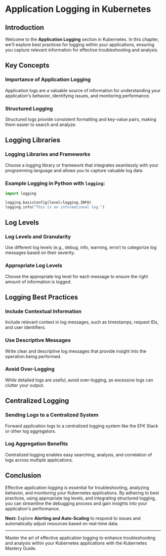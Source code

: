 # Application Logging in Kubernetes

## Introduction

Welcome to the **Application Logging** section in Kubernetes. In this chapter, we'll explore best practices for logging within your applications, ensuring you capture relevant information for effective troubleshooting and analysis.

## Key Concepts

### Importance of Application Logging

Application logs are a valuable source of information for understanding your application's behavior, identifying issues, and monitoring performance.

### Structured Logging

Structured logs provide consistent formatting and key-value pairs, making them easier to search and analyze.

## Logging Libraries

### Logging Libraries and Frameworks

Choose a logging library or framework that integrates seamlessly with your programming language and allows you to capture valuable log data.

### Example Logging in Python with `logging`:

```python
import logging

logging.basicConfig(level=logging.INFO)
logging.info("This is an informational log.")
```

## Log Levels

### Log Levels and Granularity

Use different log levels (e.g., debug, info, warning, error) to categorize log messages based on their severity.

### Appropriate Log Levels

Choose the appropriate log level for each message to ensure the right amount of information is logged.

## Logging Best Practices

### Include Contextual Information

Include relevant context in log messages, such as timestamps, request IDs, and user identifiers.

### Use Descriptive Messages

Write clear and descriptive log messages that provide insight into the operation being performed.

### Avoid Over-Logging

While detailed logs are useful, avoid over-logging, as excessive logs can clutter your output.

## Centralized Logging

### Sending Logs to a Centralized System

Forward application logs to a centralized logging system like the EFK Stack or other log aggregators.

### Log Aggregation Benefits

Centralized logging enables easy searching, analysis, and correlation of logs across multiple applications.

## Conclusion

Effective application logging is essential for troubleshooting, analyzing behavior, and monitoring your Kubernetes applications. By adhering to best practices, using appropriate log levels, and integrating structured logging, you can streamline the debugging process and gain insights into your application's performance.

**Next:** Explore **Alerting and Auto-Scaling** to respond to issues and automatically adjust resources based on real-time data.

---

Master the art of effective application logging to enhance troubleshooting and analysis within your Kubernetes applications with the Kubernetes Mastery Guide.
